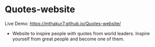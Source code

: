 # Quotes-website

Live Demo: https://mthakur7.github.io/Quotes-website/  

* Website to inspire people with quotes from world leaders. Inspire yourself from great people and become one of them.
